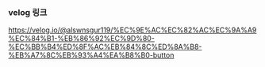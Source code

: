 ### velog 링크

https://velog.io/@alswnsgur119/%EC%9E%AC%EC%82%AC%EC%9A%A9%EC%84%B1-%EB%86%92%EC%9D%80-%EC%BB%B4%ED%8F%AC%EB%84%8C%ED%8A%B8-%EB%A7%8C%EB%93%A4%EA%B8%B0-button
